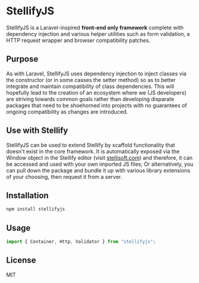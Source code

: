 # StellifyJS

StellifyJS is a Laravel-inspired **front-end only framework** complete with dependency injection and various helper utilities such as form validation, a HTTP request wrapper and browser compatibility patches. 

## Purpose

As with Laravel, StellifyJS uses dependency injection to inject classes via the constructor (or in some casses the setter method) so as to better integrate and maintain compatibility of class dependencies. This will hopefully lead to the creation of an ecosystem where we (JS developers) are striving towards common goals rather than developing disparate packages that need to be shoehorned into projects with no guarantees of ongoing compatibility as changes are introduced.

## Use with Stellify

StellifyJS can be used to extend Stellify by scaffold functionality that doesn't exist in the core framework. It is automatically exposed via the Window object in the Stellify editor (visit [stellisoft.com](https://stellisoft.com)) and therefore, it can be accessed and used with your own imported JS files; Or alternatively, you can pull down the package and bundle it up with various library extensions of your choosing, then request it from a server.

## Installation
```sh
npm install stellifyjs
```

## Usage
```js
import { Container, Http, Validator } from "stellifyjs";
```

## License
MIT